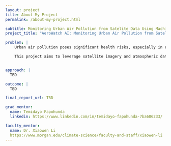 ```yaml
---
layout: project
title: About My Project
permalink: /about-my-project.html

subtitle: Monitoring Urban Air Pollution from Satelite Data Using Machine Learning
project_title: "AeroWatch AI: Monitoring Urban Air Pollution from Satellite Data Using Machine Learning"

problem: |
    Urban air pollution poses significant health risks, especially in rapidly growing cities, yet ground-based monitoring stations are often sparse, expensive to maintain, and limited in spatial coverage. This lack of widespread, real-time monitoring hinders early detection and policy response to hazardous pollution levels.

    This project aims to leverage satellite imagery and atmospheric data, combined with machine learning models, to estimate pollution levels across urban landscapes. By creating a scalable, low-cost air quality prediction system, we seek to support public health interventions and environmental policy decisions in underserved urban regions.


approach: |
  TBD

outcome: |
  TBD

final_report_url: TBD

grad_mentor:
  name: Temidayo Fapohunda
  linkedin: https://www.linkedin.com/in/temidayo-fapohunda-7ba686233/

faculty_mentor:
  name: Dr. Xiaowen Li
  https://www.morgan.edu/climate-science/faculty-and-staff/xiaowen-li
---
```

